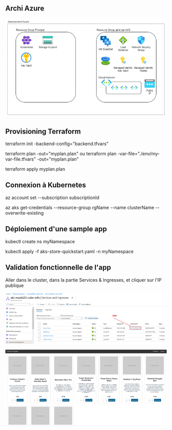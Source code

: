 Archi Azure
---
![Screenshot](aks-cluster-archi.png)

Provisioning Terraform
---
terraform init -backend-config="backend.tfvars"

terraform plan -out="myplan.plan" ou terraform plan -var-file="./env/my-var-file.tfvars" -out="myplan.plan"

terraform apply myplan.plan

Connexion à Kubernetes
---
az account set --subscription subscriptionId

az aks get-credentials --resource-group rgName --name clusterName --overwrite-existing

Déploiement d'une sample app
---
kubectl create ns myNamespace

kubectl apply -f aks-store-quickstart.yaml -n myNamespace

Validation fonctionnelle de l'app
---
Aller dans le cluster, dans la partie Services & Ingresses, et cliquer sur l'IP publique

![Screenshot](launch_app.png)

![Screenshot](sample_app.png)
